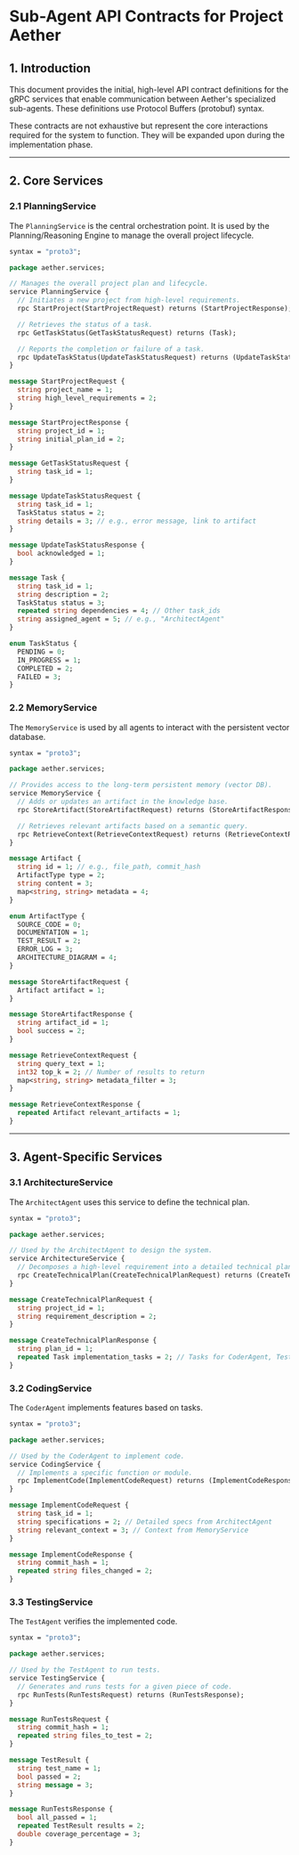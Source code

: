 # Sub-Agent API Contracts for Project Aether

## 1. Introduction
This document provides the initial, high-level API contract definitions for the gRPC services that enable communication between Aether's specialized sub-agents. These definitions use Protocol Buffers (protobuf) syntax.

These contracts are not exhaustive but represent the core interactions required for the system to function. They will be expanded upon during the implementation phase.

---

## 2. Core Services

### 2.1 PlanningService
The `PlanningService` is the central orchestration point. It is used by the Planning/Reasoning Engine to manage the overall project lifecycle.

```protobuf
syntax = "proto3";

package aether.services;

// Manages the overall project plan and lifecycle.
service PlanningService {
  // Initiates a new project from high-level requirements.
  rpc StartProject(StartProjectRequest) returns (StartProjectResponse);

  // Retrieves the status of a task.
  rpc GetTaskStatus(GetTaskStatusRequest) returns (Task);

  // Reports the completion or failure of a task.
  rpc UpdateTaskStatus(UpdateTaskStatusRequest) returns (UpdateTaskStatusResponse);
}

message StartProjectRequest {
  string project_name = 1;
  string high_level_requirements = 2;
}

message StartProjectResponse {
  string project_id = 1;
  string initial_plan_id = 2;
}

message GetTaskStatusRequest {
  string task_id = 1;
}

message UpdateTaskStatusRequest {
  string task_id = 1;
  TaskStatus status = 2;
  string details = 3; // e.g., error message, link to artifact
}

message UpdateTaskStatusResponse {
  bool acknowledged = 1;
}

message Task {
  string task_id = 1;
  string description = 2;
  TaskStatus status = 3;
  repeated string dependencies = 4; // Other task_ids
  string assigned_agent = 5; // e.g., "ArchitectAgent"
}

enum TaskStatus {
  PENDING = 0;
  IN_PROGRESS = 1;
  COMPLETED = 2;
  FAILED = 3;
}
```

### 2.2 MemoryService
The `MemoryService` is used by all agents to interact with the persistent vector database.

```protobuf
syntax = "proto3";

package aether.services;

// Provides access to the long-term persistent memory (vector DB).
service MemoryService {
  // Adds or updates an artifact in the knowledge base.
  rpc StoreArtifact(StoreArtifactRequest) returns (StoreArtifactResponse);

  // Retrieves relevant artifacts based on a semantic query.
  rpc RetrieveContext(RetrieveContextRequest) returns (RetrieveContextResponse);
}

message Artifact {
  string id = 1; // e.g., file_path, commit_hash
  ArtifactType type = 2;
  string content = 3;
  map<string, string> metadata = 4;
}

enum ArtifactType {
  SOURCE_CODE = 0;
  DOCUMENTATION = 1;
  TEST_RESULT = 2;
  ERROR_LOG = 3;
  ARCHITECTURE_DIAGRAM = 4;
}

message StoreArtifactRequest {
  Artifact artifact = 1;
}

message StoreArtifactResponse {
  string artifact_id = 1;
  bool success = 2;
}

message RetrieveContextRequest {
  string query_text = 1;
  int32 top_k = 2; // Number of results to return
  map<string, string> metadata_filter = 3;
}

message RetrieveContextResponse {
  repeated Artifact relevant_artifacts = 1;
}
```

---

## 3. Agent-Specific Services

### 3.1 ArchitectureService
The `ArchitectAgent` uses this service to define the technical plan.

```protobuf
syntax = "proto3";

package aether.services;

// Used by the ArchitectAgent to design the system.
service ArchitectureService {
  // Decomposes a high-level requirement into a detailed technical plan.
  rpc CreateTechnicalPlan(CreateTechnicalPlanRequest) returns (CreateTechnicalPlanResponse);
}

message CreateTechnicalPlanRequest {
  string project_id = 1;
  string requirement_description = 2;
}

message CreateTechnicalPlanResponse {
  string plan_id = 1;
  repeated Task implementation_tasks = 2; // Tasks for CoderAgent, TestAgent, etc.
}
```

### 3.2 CodingService
The `CoderAgent` implements features based on tasks.

```protobuf
syntax = "proto3";

package aether.services;

// Used by the CoderAgent to implement code.
service CodingService {
  // Implements a specific function or module.
  rpc ImplementCode(ImplementCodeRequest) returns (ImplementCodeResponse);
}

message ImplementCodeRequest {
  string task_id = 1;
  string specifications = 2; // Detailed specs from ArchitectAgent
  string relevant_context = 3; // Context from MemoryService
}

message ImplementCodeResponse {
  string commit_hash = 1;
  repeated string files_changed = 2;
}
```

### 3.3 TestingService
The `TestAgent` verifies the implemented code.

```protobuf
syntax = "proto3";

package aether.services;

// Used by the TestAgent to run tests.
service TestingService {
  // Generates and runs tests for a given piece of code.
  rpc RunTests(RunTestsRequest) returns (RunTestsResponse);
}

message RunTestsRequest {
  string commit_hash = 1;
  repeated string files_to_test = 2;
}

message TestResult {
  string test_name = 1;
  bool passed = 2;
  string message = 3;
}

message RunTestsResponse {
  bool all_passed = 1;
  repeated TestResult results = 2;
  double coverage_percentage = 3;
}
```
